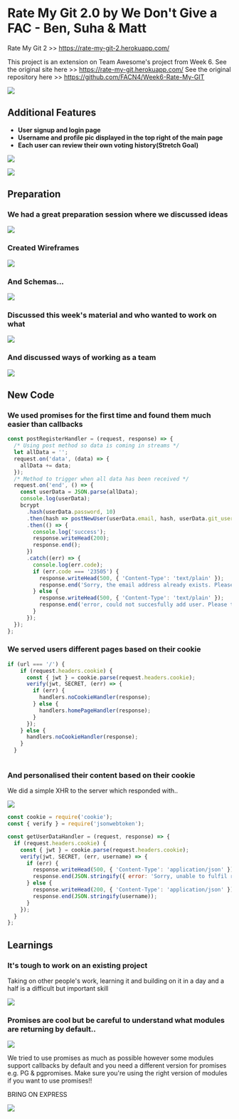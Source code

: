 
# Rate My Git 2.0 by We Don't Give a FAC - Ben, Suha & Matt

Rate My Git 2 >> https://rate-my-git-2.herokuapp.com/

This project is an extension on Team Awesome's project from Week 6. See the original site here >> https://rate-my-git.herokuapp.com/
See the original repository here >> https://github.com/FACN4/Week6-Rate-My-GIT

![](https://media.giphy.com/media/3orifayODwmlRQQ6Yw/giphy.gif)

## Additional Features
  - **User signup and login page**
  - **Username and profile pic displayed in the top right of the main page**
  - **Each user can review their own voting history(Stretch Goal)** 

![](https://i.imgur.com/GHcn82q.png)

![](https://i.imgur.com/F9NmxY0.png)

## Preparation

### We had a great preparation session where we discussed ideas

![](https://i.imgur.com/dI3Hrpc.jpg)

### Created Wireframes

![](https://i.imgur.com/389OxWG.jpg)

### And Schemas...

![](https://i.imgur.com/JWx9o2R.jpg)

### Discussed this week's material and who wanted to work on what

![](https://i.imgur.com/mcOXTnN.jpg)

### And discussed ways of working as a team

![](https://i.imgur.com/xAmVhQw.jpg)

## New Code

### We used promises for the first time and found them much easier than callbacks

``` Javascript
const postRegisterHandler = (request, response) => {
  /* Using post method so data is coming in streams */
  let allData = '';
  request.on('data', (data) => {
    allData += data;
  });
  /* Method to trigger when all data has been received */
  request.on('end', () => {
    const userData = JSON.parse(allData);
    console.log(userData);
    bcrypt
      .hash(userData.password, 10)
      .then(hash => postNewUser(userData.email, hash, userData.git_username))
      .then(() => {
        console.log('success');
        response.writeHead(200);
        response.end();
      })
      .catch((err) => {
        console.log(err.code);
        if (err.code === '23505') {
          response.writeHead(500, { 'Content-Type': 'text/plain' });
          response.end('Sorry, the email address already exists. Please choose another.');
        } else {
          response.writeHead(500, { 'Content-Type': 'text/plain' });
          response.end('error, could not succesfully add user. Please try again later.');
        }
      });
  });
};
```

### We served users different pages based on their cookie

``` javascript
if (url === '/') {
    if (request.headers.cookie) {
      const { jwt } = cookie.parse(request.headers.cookie);
      verify(jwt, SECRET, (err) => {
        if (err) {
          handlers.noCookieHandler(response);
        } else {
          handlers.homePageHandler(response);
        }
      });
    } else {
      handlers.noCookieHandler(response);
    }
  }
 
 ```

### And personalised their content based on their cookie

We did a simple XHR to the server which responded with..

![](https://i.imgur.com/mfDEmuV.png)

``` javascript
const cookie = require('cookie');
const { verify } = require('jsonwebtoken');

const getUserDataHandler = (request, response) => {
  if (request.headers.cookie) {
    const { jwt } = cookie.parse(request.headers.cookie);
    verify(jwt, SECRET, (err, username) => {
      if (err) {
        response.writeHead(500, { 'Content-Type': 'application/json' });
        response.end(JSON.stringify({ error: 'Sorry, unable to fulfil request' }));
      } else {
        response.writeHead(200, { 'Content-Type': 'application/json' });
        response.end(JSON.stringify(username));
      }
    });
  }
};
```

## Learnings

### It's tough to work on an existing project

Taking on other people's work, learning it and building on it in a day and a half is a difficult but important skill

![](https://i.imgur.com/zfSYHkE.png)

### Promises are cool but be careful to understand what modules are returning by default..

![](https://media.giphy.com/media/l0K4fIEZ1FFiWFJPq/giphy.gif)

We tried to use promises as much as possible however some modules support callbacks by default and you need a different version for promises e.g. PG & pgpromises. Make sure you're using the right version of modules if you want to use promises!!

BRING ON EXPRESS

![](https://media.giphy.com/media/nNxT5qXR02FOM/giphy.gif)

